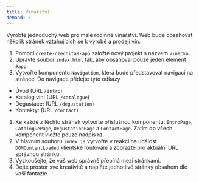 ```yaml
---
title: Vinařství
demand: 3
---
```


Vyrobte jednoduchý web pro malé rodinné vinařství. Web bude obsahovat několik stránek vztahujících se k výrobě a prodeji vín.

1. Pomocí `create-czechitas-app` založte nový projekt s názvem `vinecko`.
1. Upravte soubor `index.html` tak, aby obsahoval pouze jeden element `#app`.
1. Vytvořte komponentu `Navigation`, která bude představovat navigaci na stránce. Do navigace přidejte tyto odkazy
  - Úvod (URL `/intro`)
  - Katalog vín: (URL `/catalogue`)
  - Degustace: (URL `/degustation`)
  - Kontakty: (URL `/contact`)
1. Ke každé z těchto stránek vytvořte příslušnou komponentu: `IntroPage`, `CataloguePage`, `DegustationPage` a `ContactPage`. Zatím do všech komponent vložte pouze nadpis `h1`.
1. V hlavním souboru `index.js` vytvořte v reakci na událost `DOMContentLoaded` klientské routování a zobrazte pro aktuální URL správnou stránku.
1. Vyzkoušejte, že váš web správně přepíná mezi stránkami.
1. Dejte prostor své kreativitě a naplňte jednotlivé stránky obsahem dle vaší fantazie.
